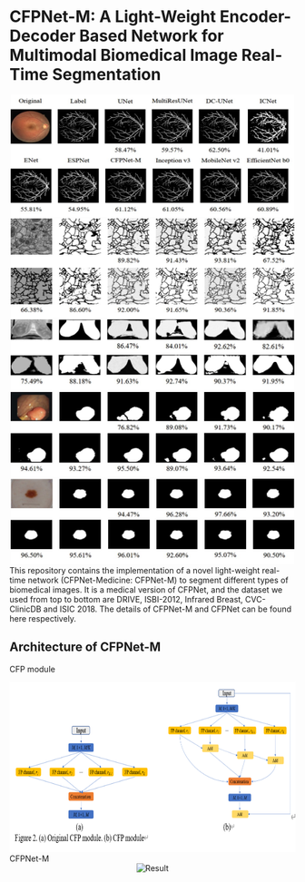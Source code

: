 # CFPNet-M: A Light-Weight Encoder-Decoder Based Network for Multimodal Biomedical Image Real-Time Segmentation
<div align=center><img src="https://github.com/AngeLouCN/CFPNet-Medicine/blob/main/results/Drive.jpg" width="500" height="215" alt="Result"/></div>
<div align=center><img src="https://github.com/AngeLouCN/CFPNet-Medicine/blob/main/results/ISBI.jpg" width="500" height="175" alt="Result"/></div>
<div align=center><img src="https://github.com/AngeLouCN/CFPNet-Medicine/blob/main/results/Infrared Breast.jpg" width="500" height="125" alt="Result"/></div>
<div align=center><img src="https://github.com/AngeLouCN/CFPNet-Medicine/blob/main/results/Cvc-ClinicDB.jpg" width="500" height="150" alt="Result"/></div>
<div align=center><img src="https://github.com/AngeLouCN/CFPNet-Medicine/blob/main/results/ISIC2018.jpg" width="500" height="150" alt="Result"/></div>
This repository contains the implementation of a novel light-weight real-time network (CFPNet-Medicine: CFPNet-M) to segment different types of biomedical images. It is a medical version of CFPNet, and the dataset we used from top to bottom are DRIVE, ISBI-2012, Infrared Breast, CVC-ClinicDB and ISIC 2018. The details of CFPNet-M and CFPNet can be found here respectively.

## Architecture of CFPNet-M
CFP module
<div align=center><img src="https://github.com/AngeLouCN/CFPNet-Medicine/blob/main/results/cfp module.png" width="750" height="300" alt="Result"/></div>
CFPNet-M
<div align=center><img src="https://github.com/AngeLouCN/CFPNet-Medicine/blob/main/results/fig 3.png" width="750" height="300" alt="Result"/></div>
